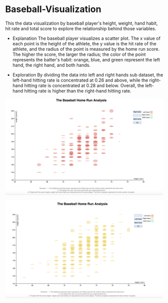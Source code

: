 # Baseball-Visualization
This the data visualization by baseball player's height, weight, hand habit, hit rate and total score to explore the relationship behind those variables.


- Explanation
The baseball player visualizes a scatter plot. The x value of each point is the height of the athlete, the y value is the hit rate of the athlete, and the radius of the point is measured by the home run score. The higher the score, the larger the radius; the color of the point represents the batter's habit: orange, blue, and green represent the left hand, the right hand, and both hands.


- Exploration
By dividing the data into left and right hands sub dataset, the left-hand hitting rate is concentrated at 0.26 and above, while the right-hand hitting rate is concentrated at 0.28 and below. Overall, the left-hand hitting rate is higher than the right-hand hitting rate.

![image](Left_Hand.jpg)


![image](Right_hand.jpg)
